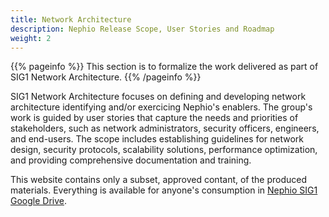 ```yaml
---
title: Network Architecture
description: Nephio Release Scope, User Stories and Roadmap
weight: 2
---
```


{{% pageinfo %}}
This section is to formalize the work delivered as part of SIG1 Network Architecture.
{{% /pageinfo %}}

SIG1 Network Architecture focuses on defining and developing network architecture identifying and/or exercicing Nephio's enablers. The group's work is guided by user stories that capture the needs and priorities of stakeholders, such as network administrators, security officers, engineers, and end-users.
The scope includes establishing guidelines for network design, security protocols, scalability solutions, performance optimization, and providing comprehensive documentation and training. 

This website contains only a subset, approved contant, of the produced materials. Everything is available for anyone's consumption in [Nephio SIG1 Google Drive](https://drive.google.com/drive/u/2/folders/1P4bmDppUIrtBbiRe3fj92xA_qlCMn7sf).